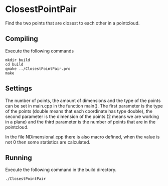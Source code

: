ClosestPointPair
===========================
Find the two points that are closest to each other in a pointcloud.


Compiling
--------------------------
Execute the following commands

    mkdir build
    cd build
    qmake ../ClosestPointPair.pro
	make

Settings
---------------------------
The number of points, the amount of dimensions and the type of the points can be set in main.cpp in the function main(). The first parameter is the type of the points (double means that each coordinate has type double), the second parameter is the dimension of the points (2 means we are working in a plane) and the third parameter is the number of points that are in the pointcloud.

In the file NDimensional.cpp there is also macro defined, when the value is not 0 then some statistics are calculated.

Running
--------------------------
Execute the following command in the build directory.

    ./ClosestPointPair
